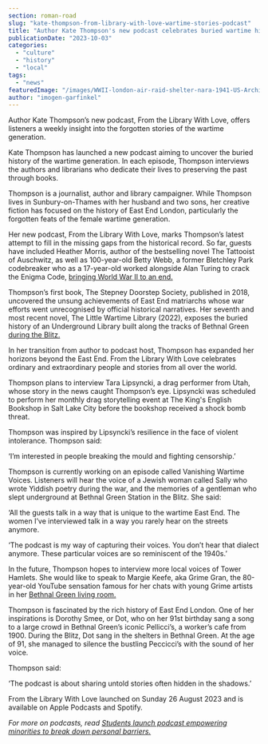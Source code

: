 ```yaml
---
section: roman-road
slug: "kate-thompson-from-library-with-love-wartime-stories-podcast"
title: "Author Kate Thompson's new podcast celebrates buried wartime history"
publicationDate: "2023-10-03"
categories: 
  - "culture"
  - "history"
  - "local"
tags: 
  - "news"
featuredImage: "/images/WWII-london-air-raid-shelter-nara-1941-US-Archives-CC-licence.jpg"
author: "imogen-garfinkel"
---
```


Author Kate Thompson’s new podcast, From the Library With Love, offers listeners a weekly insight into the forgotten stories of the wartime generation. 

Kate Thompson has launched a new podcast aiming to uncover the buried history of the wartime generation. In each episode, Thompson interviews the authors and librarians who dedicate their lives to preserving the past through books.

Thompson is a journalist, author and library campaigner. While Thompson lives in Sunbury-on-Thames with her husband and two sons, her creative fiction has focused on the history of East End London, particularly the forgotten feats of the female wartime generation. 

Her new podcast, From the Library With Love, marks Thompson’s latest attempt to fill in the missing gaps from the historical record. So far, guests have included Heather Morris, author of the bestselling novel The Tattooist of Auschwitz, as well as 100-year-old Betty Webb, a former Bletchley Park codebreaker who as a 17-year-old worked alongside Alan Turing to crack the Enigma Code, [bringing World War II to an end.](https://www.bbc.co.uk/news/uk-england-hereford-worcester-57743613) 

Thompson’s first book, The Stepney Doorstep Society, published in 2018, uncovered the unsung achievements of East End matriarchs whose war efforts went unrecognised by official historical narratives. Her seventh and most recent novel, The Little Wartime Library (2022), exposes the buried history of an Underground Library built along the tracks of Bethnal Green [during the Blitz.](https://romanroadlondon.com/secrets-homefront-girls-kate-thompson-book-review/)

In her transition from author to podcast host, Thompson has expanded her horizons beyond the East End. From the Library With Love celebrates ordinary and extraordinary people and stories from all over the world.

Thompson plans to interview Tara Lipsyncki, a drag performer from Utah, whose story in the news caught Thompson’s eye. Lipsyncki was scheduled to perform her monthly drag storytelling event at The King's English Bookshop in Salt Lake City before the bookshop received a shock bomb threat. 

Thompson was inspired by Lipsyncki’s resilience in the face of violent intolerance. Thompson said:

‘I’m interested in people breaking the mould and fighting censorship.’

Thompson is currently working on an episode called Vanishing Wartime Voices. Listeners will hear the voice of a Jewish woman called Sally who wrote Yiddish poetry during the war, and the memories of a gentleman who slept underground at Bethnal Green Station in the Blitz. She said:

‘All the guests talk in a way that is unique to the wartime East End. The women I’ve interviewed talk in a way you rarely hear on the streets anymore.

‘The podcast is my way of capturing their voices. You don’t hear that dialect anymore. These particular voices are so reminiscent of the 1940s.’ 

In the future, Thompson hopes to interview more local voices of Tower Hamlets. She would like to speak to Margie Keefe, aka Grime Gran, the 80-year-old YouTube sensation famous for her chats with young Grime artists in her [Bethnal Green living room.](https://romanroadlondon.com/portrait-margie-keefe-grime-gran/)

Thompson is fascinated by the rich history of East End London. One of her inspirations is Dorothy Smee, or Dot, who on her 91st birthday sang a song to a large crowd in Bethnal Green’s iconic Pellicci’s, a worker’s cafe from 1900. During the Blitz, Dot sang in the shelters in Bethnal Green. At the age of 91, she managed to silence the bustling Peccicci’s with the sound of her voice. 

Thompson said:

‘The podcast is about sharing untold stories often hidden in the shadows.’

From the Library With Love launched on Sunday 26 August 2023 and is available on Apple Podcasts and Spotify. 

_For more on podcasts, read [Students launch podcast empowering minorities to break down personal barriers.](https://romanroadlondon.com/breaking-the-barrier-podcast-central-foundation-girls-school-bow/)_


